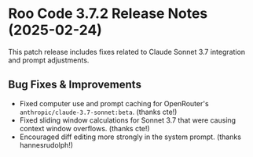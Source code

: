 # Roo Code 3.7.2 Release Notes (2025-02-24)

This patch release includes fixes related to Claude Sonnet 3.7 integration and prompt adjustments.

## Bug Fixes & Improvements

*   Fixed computer use and prompt caching for OpenRouter's `anthropic/claude-3.7-sonnet:beta`. (thanks cte!)
*   Fixed sliding window calculations for Sonnet 3.7 that were causing context window overflows. (thanks cte!)
*   Encouraged diff editing more strongly in the system prompt. (thanks hannesrudolph!)